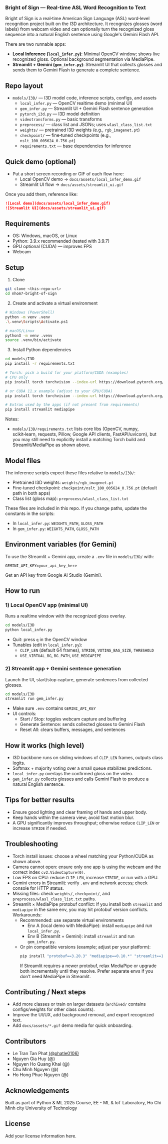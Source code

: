 ### Bright of Sign — Real‑time ASL Word Recognition to Text

Bright of Sign is a real‑time American Sign Language (ASL) word‑level recognition project built on the I3D architecture. It recognizes glosses (word labels) from webcam video and can optionally turn the recognized gloss sequence into a natural English sentence using Google's Gemini Flash API.

There are two runnable apps:
- **Local Inference (`local_infer.py`)**: Minimal OpenCV window; shows live recognized gloss. Optional background segmentation via MediaPipe.
- **Streamlit + Gemini (`gem_infer.py`)**: Streamlit UI that collects glosses and sends them to Gemini Flash to generate a complete sentence.


## Repo layout
- `models/I3D/` — I3D model code, inference scripts, configs, and assets
  - `local_infer.py` — OpenCV realtime demo (minimal UI)
  - `gem_infer.py` — Streamlit UI + Gemini Flash sentence generation
  - `pytorch_i3d.py` — I3D model definition
  - `videotransforms.py` — basic transforms
  - `preprocess/` — class list and JSONs; uses `wlasl_class_list.txt`
  - `weights/` — pretrained I3D weights (e.g., `rgb_imagenet.pt`)
  - `checkpoint/` — fine‑tuned checkpoints (e.g., `nslt_100_005624_0.756.pt`)
  - `requirements.txt` — base dependencies for inference


## Quick demo (optional)
- Put a short screen recording or GIF of each flow here:
  - Local OpenCV demo → `docs/assets/local_infer_demo.gif`
  - Streamlit UI flow → `docs/assets/streamlit_ui.gif`

Once you add them, reference like:

```markdown
![Local demo](docs/assets/local_infer_demo.gif)
![Streamlit UI](docs/assets/streamlit_ui.gif)
```


## Requirements
- OS: Windows, macOS, or Linux
- Python: 3.9.x recommended (tested with 3.9.7)
- GPU optional (CUDA) — improves FPS
- Webcam


## Setup
1) Clone
```bash
git clone <this-repo-url>
cd nhom7-bright-of-sign
```

2) Create and activate a virtual environment
```bash
# Windows (PowerShell)
python -m venv .venv
.\.venv\Scripts\Activate.ps1

# macOS/Linux
python3 -m venv .venv
source .venv/bin/activate
```

3) Install Python dependencies
```bash
cd models/I3D
pip install -r requirements.txt

# Torch: pick a build for your platform/CUDA (examples)
# CPU only
pip install torch torchvision --index-url https://download.pytorch.org/whl/cpu

# or CUDA 11.x example (adjust to your GPU/CUDA)
pip install torch torchvision --index-url https://download.pytorch.org/whl/cu118

# Extras used by the apps (if not present from requirements)
pip install streamlit mediapipe
```

Notes:
- `models/I3D/requirements.txt` lists core libs (OpenCV, numpy, scikit‑learn, requests, Pillow, Google API clients, FastAPI/uvicorn), but you may still need to explicitly install a matching Torch build and Streamlit/MediaPipe as shown above.


## Model files
The inference scripts expect these files relative to `models/I3D/`:
- Pretrained I3D weights: `weights/rgb_imagenet.pt`
- Fine‑tuned checkpoint: `checkpoint/nslt_100_005624_0.756.pt` (default path in both apps)
- Class list (gloss map): `preprocess/wlasl_class_list.txt`

These files are included in this repo. If you change paths, update the constants in the scripts:
- In `local_infer.py`: `WEIGHTS_PATH`, `GLOSS_PATH`
- In `gem_infer.py`: `WEIGHTS_PATH`, `GLOSS_PATH`


## Environment variables (for Gemini)
To use the Streamlit + Gemini app, create a `.env` file in `models/I3D/` with:
```dotenv
GEMINI_API_KEY=your_api_key_here
```
Get an API key from Google AI Studio (Gemini).


## How to run

### 1) Local OpenCV app (minimal UI)
Runs a realtime window with the recognized gloss overlay.
```bash
cd models/I3D
python local_infer.py
```
- Quit: press `q` in the OpenCV window
- Tunables (edit in `local_infer.py`):
  - `CLIP_LEN` (default 64 frames), `STRIDE`, `VOTING_BAG_SIZE`, `THRESHOLD`
  - `USE_VIRTUAL_BG`, `BG_PATH`, `USE_MEDIAPIPE`

### 2) Streamlit app + Gemini sentence generation
Launch the UI, start/stop capture, generate sentences from collected glosses.
```bash
cd models/I3D
streamlit run gem_infer.py
```
- Make sure `.env` contains `GEMINI_API_KEY`
- UI controls:
  - Start / Stop: toggles webcam capture and buffering
  - Generate Sentence: sends collected glosses to Gemini Flash
  - Reset All: clears buffers, messages, and sentences


## How it works (high level)
- I3D backbone runs on sliding windows of `CLIP_LEN` frames, outputs class logits.
- Softmax + majority voting over a small queue stabilizes predictions.
- `local_infer.py` overlays the confirmed gloss on the video.
- `gem_infer.py` collects glosses and calls Gemini Flash to produce a natural English sentence.


## Tips for better results
- Ensure good lighting and clear framing of hands and upper body.
- Keep hands within the camera view; avoid fast motion blur.
- A GPU significantly improves throughput; otherwise reduce `CLIP_LEN` or increase `STRIDE` if needed.


## Troubleshooting
- Torch install issues: choose a wheel matching your Python/CUDA as shown above.
- Camera cannot open: ensure only one app is using the webcam and the correct index `cv2.VideoCapture(0)`.
- Low FPS on CPU: reduce `CLIP_LEN`, increase `STRIDE`, or run with a GPU.
- Gemini errors in Streamlit: verify `.env` and network access; check console for HTTP status.
- Missing files: check `weights/`, `checkpoint/`, and `preprocess/wlasl_class_list.txt` paths.
 - Streamlit × MediaPipe protobuf conflict: If you install both `streamlit` and `mediapipe` in the same env, you may hit protobuf version conflicts. Workarounds:
   - Recommended: use separate virtual environments
     - Env A (local demo with MediaPipe): install `mediapipe` and run `local_infer.py`.
     - Env B (Streamlit + Gemini): install `streamlit` and run `gem_infer.py`.
   - Or pin compatible versions (example; adjust per your platform):
     ```bash
     pip install "protobuf==3.20.3" "mediapipe==0.10.*" "streamlit==1.32.*"
     ```
     If Streamlit requires a newer protobuf, relax MediaPipe or upgrade both incrementally until they resolve. Prefer separate envs if you don’t need MediaPipe in Streamlit.


## Contributing / Next steps
- Add more classes or train on larger datasets (`archived/` contains configs/weights for other class counts).
- Improve the UI/UX, add background removal, and export recognized text.
- Add `docs/assets/*.gif` demo media for quick onboarding.

## Contributors
- Le Tran Tan Phat [(@phatle0106)](https://github.com/phatle0106)
- Nguyen Gia Huy (@)
- Nguyen Ho Quang Khai (@)
- Chu Minh Nguyen (@)
- Ho Hong Phuc Nguyen (@)


## Acknowledgements
Built as part of Python & ML 2025 Course, EE - ML & IoT Laboratory, Ho Chi Minh city University of Technology

## License
Add your license information here.
